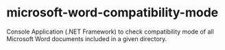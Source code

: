 # microsoft-word-compatibility-mode
Console Application (.NET Framework) to check compatibility mode of all Microsoft Word documents included in a given directory.
